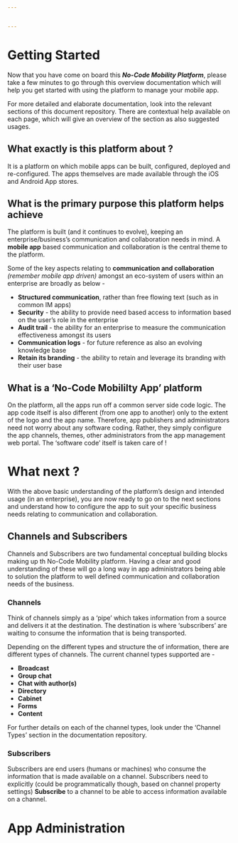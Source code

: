 ```yaml
---


---
```


<h1 id="getting-started">Getting Started</h1>
<p>Now that you have come on board this <em><strong>No-Code Mobility Platform</strong></em>, please take a few minutes to go through this overview documentation which will help you get started with using the platform to manage your mobile app.</p>
<p>For more detailed and elaborate documentation, look into the relevant sections of this document repository. There are contextual help available on each page, which will give an overview of the section as also suggested usages.</p>
<h2 id="what-exactly-is-this-platform-about-">What exactly is this platform about ?</h2>
<p>It is a platform on which mobile apps can be built, configured, deployed and re-configured. The apps themselves are made available through the iOS and Android App stores.</p>
<h2 id="what-is-the-primary-purpose-this-platform-helps-achieve">What is the primary purpose this platform helps achieve</h2>
<p>The platform is built (and it continues to evolve), keeping an enterprise/business’s communication and collaboration needs in mind. A <strong>mobile app</strong> based communication and collaboration is the central theme to the platform.</p>
<p>Some of the key aspects relating to <strong>communication and collaboration</strong> <em>(remember mobile app driven)</em> amongst an eco-system of users within an enterprise are broadly as below -</p>
<ul>
<li><strong>Structured communication</strong>, rather than free flowing text (such as in common IM apps)</li>
<li><strong>Security</strong> - the ability to provide need based access to information based on the user’s role in the enterprise</li>
<li><strong>Audit trail</strong> - the ability for an enterprise to measure the communication effectiveness amongst its users</li>
<li><strong>Communication logs</strong> - for future reference as also an evolving knowledge base</li>
<li><strong>Retain its branding</strong> - the ability to retain and leverage its branding with their user base</li>
</ul>
<h2 id="what-is-a-no-code-mobililty-app-platform">What is a ‘No-Code Mobililty App’ platform</h2>
<p>On the platform, all the apps run off a common server side code logic. The app code itself is also different (from one app to another) only to the extent of the logo and the app name. Therefore, app publishers and administrators need not worry about any software coding. Rather, they simply configure the app channels, themes, other administrators from the app management web portal. The ‘software code’ itself is taken care of !</p>
<h1 id="what-next-">What next ?</h1>
<p>With the above basic understanding of the platform’s design and intended usage (in an enterprise), you are now ready to go on to the next sections and understand how to configure the app to suit your specific business needs relating to communication and collaboration.</p>
<h2 id="channels-and-subscribers">Channels and Subscribers</h2>
<p>Channels and Subscribers are two fundamental conceptual building blocks making up th No-Code Mobility platform. Having a clear and good understanding of these will go a long way in app administrators being able to solution the platform to well defined communication and collaboration needs of the business.</p>
<h3 id="channels">Channels</h3>
<p>Think of channels simply as a ‘pipe’ which takes information from a source and delivers it at the destination. The destination is where ‘subscribers’ are waiting to consume the information that is being transported.</p>
<p>Depending on the different types and structure the of information, there are different types of channels. The current channel types supported are -</p>
<ul>
<li><strong>Broadcast</strong></li>
<li><strong>Group chat</strong></li>
<li><strong>Chat with author(s)</strong></li>
<li><strong>Directory</strong></li>
<li><strong>Cabinet</strong></li>
<li><strong>Forms</strong></li>
<li><strong>Content</strong></li>
</ul>
<p>For further details on each of the channel types, look under the ‘Channel Types’ section in the documentation repository.</p>
<h3 id="subscribers">Subscribers</h3>
<p>Subscribers are end users (humans or machines) who consume the information that is made available on a channel. Subscribers need to explicitly (could be programmatically though, based on channel property settings) <strong>Subscribe</strong> to a channel to be able to access information available on a channel.</p>
<h1 id="app-administration">App Administration</h1>

